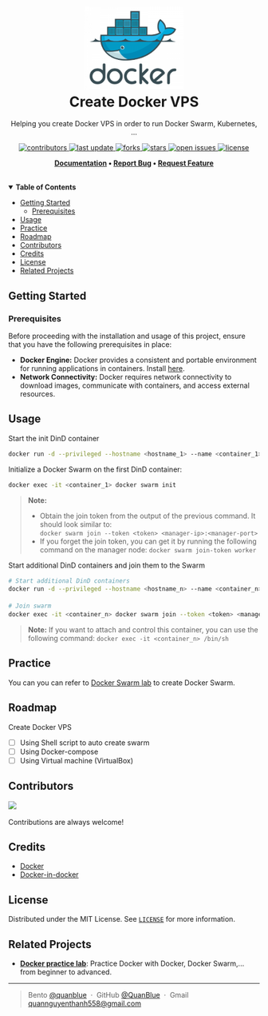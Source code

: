 <h1 align="center">
  <img src="./assets/docker-logo.png" alt="icon" width="200"></img>
  <br>
  <b>Create Docker VPS</b>
</h1>

<p align="center">Helping you create Docker VPS in order to run Docker Swarm, Kubernetes, ...</p>

<!-- Badges -->
<p align="center">
  <a href="https://github.com/QuanBlue/Docker-VPS/graphs/contributors">
    <img src="https://img.shields.io/github/contributors/QuanBlue/Docker-VPS" alt="contributors" />
  </a>
  <a href="">
    <img src="https://img.shields.io/github/last-commit/QuanBlue/Docker-VPS" alt="last update" />
  </a>
  <a href="https://github.com/QuanBlue/Docker-VPS/network/members">
    <img src="https://img.shields.io/github/forks/QuanBlue/Docker-VPS" alt="forks" />
  </a>
  <a href="https://github.com/QuanBlue/Docker-VPS/stargazers">
    <img src="https://img.shields.io/github/stars/QuanBlue/Docker-VPS" alt="stars" />
  </a>
  <a href="https://github.com/QuanBlue/Docker-VPS/issues/">
    <img src="https://img.shields.io/github/issues/QuanBlue/Docker-VPS" alt="open issues" />
  </a>
  <a href="https://github.com/QuanBlue/Docker-VPS/blob/main/LICENSE">
    <img src="https://img.shields.io/github/license/QuanBlue/Docker-VPS.svg" alt="license" />
  </a>
</p>

<p align="center">
  <b>
    <a href="https://github.com/QuanBlue/Docker-VPS">Documentation</a> •
    <a href="https://github.com/QuanBlue/Docker-VPS/issues/">Report Bug</a> •
    <a href="https://github.com/QuanBlue/Docker-VPS/issues/">Request Feature</a>
  </b>
</p>
<br/>
<details open>
<summary><b>Table of Contents</b></summary>

-  [Getting Started](#getting-started)
   -  [Prerequisites](#prerequisites)
-  [Usage](#usage)
-  [Practice](#practice)
-  [Roadmap](#roadmap)
-  [Contributors](#contributors)
-  [Credits](#credits)
-  [License](#license)
-  [Related Projects](#related-projects)
</details>

## Getting Started

### Prerequisites

Before proceeding with the installation and usage of this project, ensure that you have the following prerequisites in place:

-  **Docker Engine:** Docker provides a consistent and portable environment for running applications in containers. Install [here](https://www.docker.com/get-started/).
-  **Network Connectivity:** Docker requires network connectivity to download images, communicate with containers, and access external resources.

## Usage

Start the init DinD container

```sh
docker run -d --privileged --hostname <hostname_1> --name <container_1> docker:dind
```

Initialize a Docker Swarm on the first DinD container:

```sh
docker exec -it <container_1> docker swarm init
```

> **Note:**
>
> -  Obtain the join token from the output of the previous command. It should look similar to:  
>    `docker swarm join --token <token> <manager-ip>:<manager-port>`
> -  If you forget the join token, you can get it by running the following command on the manager node: `docker swarm join-token worker`

Start additional DinD containers and join them to the Swarm

```sh
# Start additional DinD containers
docker run -d --privileged --hostname <hostname_n> --name <container_n> docker:dind

# Join swarm
docker exec -it <container_n> docker swarm join --token <token> <manager-ip>:<manager-port>
```

> **Note:** If you want to attach and control this container, you can use the following command:
> `docker exec -it <container_n> /bin/sh`

## Practice

You can you can refer to [Docker Swarm lab](https://github.com/QuanBlue/Docker-practice-lab/tree/master/Intermediate/docker%20swarm/Lab%20%231%3A%20Init%20and%20Manage%20Docker%20Swarm) to create Docker Swarm.

## Roadmap

Create Docker VPS

-  [ ] Using Shell script to auto create swarm
-  [ ] Using Docker-compose
-  [ ] Using Virtual machine (VirtualBox)

## Contributors

<a href="https://github.com/QuanBlue/Linux-Bootstrap/graphs/contributors">
  <img src="https://contrib.rocks/image?repo=QuanBlue/Linux-Bootstrap" />
</a>

Contributions are always welcome!

## Credits

-  [Docker](https://www.docker.com/)
-  [Docker-in-docker](https://hub.docker.com/_/docker)

## License

Distributed under the MIT License. See <a href="../LICENSE">`LICENSE`</a> for more information.

## Related Projects

-  <u>[**Docker practice lab**](https://github.com/QuanBlue/Docker-practice-lab)</u>: Practice Docker with Docker, Docker Swarm,... from beginner to advanced.

---

> Bento [@quanblue](https://bento.me/quanblue) &nbsp;&middot;&nbsp;
> GitHub [@QuanBlue](https://github.com/QuanBlue) &nbsp;&middot;&nbsp; Gmail quannguyenthanh558@gmail.com

